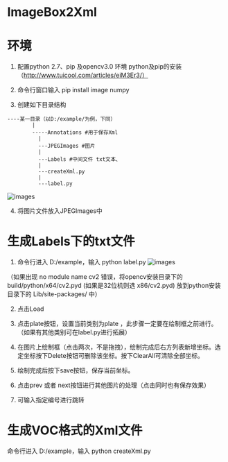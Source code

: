 # ImageBox2Xml
# 环境
1. 配置python 2.7、pip 及opencv3.0 环境
python及pip的安装（http://www.tuicool.com/articles/eiM3Er3/）

2. 命令行窗口输入 pip install image numpy

3. 创建如下目录结构
```
----某一目录（以D:/example/为例，下同）
        |
        -----Annotations #用于保存Xml
          |
          ---JPEGImages #图片
          |
          ---Labels #中间文件 txt文本、
          |
          ---createXml.py
          |
          ---label.py
```
![images](https://raw.githubusercontent.com/curiosity-hyf/ImageBox2Xml/master/imagetmp/file1.jpg)

4. 将图片文件放入JPEGImages中

# 生成Labels下的txt文件
1. 命令行进入 D:/example，输入 python label.py
![images](https://raw.githubusercontent.com/curiosity-hyf/ImageBox2Xml/master/imagetmp/cmd1.jpg)

（如果出现 no module name cv2 错误，将opencv安装目录下的 build/python/x64/cv2.pyd (如果是32位机则选 x86/cv2.pyd) 放到python安装目录下的 Lib/site-packages/ 中）

2. 点击Load
 
3. 点击plate按钮，设置当前类别为plate ，此步骤一定要在绘制框之前进行。（如果有其他类别可在label.py进行拓展）

4. 在图片上绘制框（点击两次，不是拖拽），绘制完成后右方列表新增坐标。选定坐标按下Delete按钮可删除该坐标。按下ClearAll可清除全部坐标。

5. 绘制完成后按下save按钮，保存当前坐标。

6. 点击prev 或者 next按钮进行其他图片的处理（点击同时也有保存效果）

7. 可输入指定编号进行跳转

# 生成VOC格式的Xml文件
命令行进入 D:/example，输入 python createXml.py
